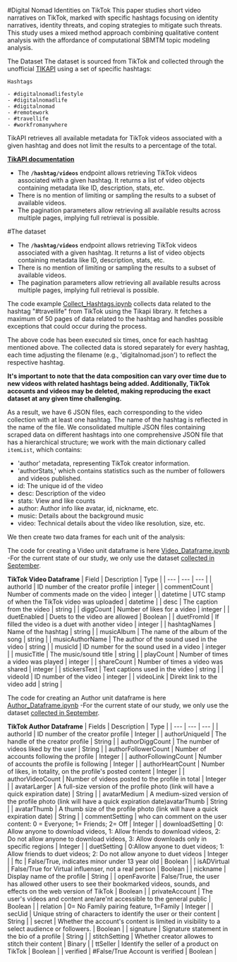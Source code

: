 #Digital Nomad Identities on TikTok
This paper studies short video narratives on TikTok, marked with specific hashtags focusing on identity narratives, identity threats, and coping strategies to mitigate such threats. This study uses a mixed method approach combining qualitative content analysis with the affordance of computational SBMTM topic modeling analysis. 

The Dataset
The dataset is sourced from TikTok and collected through the unofficial [TIKAPI](https://tikapi.io/) using a set of specific hashtags:
    
    Hashtags
    
    - #digitalnomadlifestyle
    - #digitalnomadlife
    - #digitalnomad
    - #remotework
    - #travellife
    - #workfromanywhere
    
TikAPI retrieves all available metadata for TikTok videos associated with a given hashtag and does not limit the results to a percentage of the total. 

 **[TikAPI documentation](https://tikapi.io/documentation/#tag/Profile)**

- The **`/hashtag/videos`** endpoint allows retrieving TikTok videos associated with a given hashtag. It returns a list of video objects containing metadata like ID, description, stats, etc.
- There is no mention of limiting or sampling the results to a subset of available videos.
- The pagination parameters allow retrieving all available results across multiple pages, implying full retrieval is possible.

#The dataset
- The **`/hashtag/videos`** endpoint allows retrieving TikTok videos associated with a given hashtag. It returns a list of video objects containing metadata like ID, description, stats, etc.
- There is no mention of limiting or sampling the results to a subset of available videos.
- The pagination parameters allow retrieving all available results across multiple pages, implying full retrieval is possible.

The code example [Collect_Hashtags.ipynb](https://github.com/kargam0167/TikTok/blob/main/Collect_hashtags.ipynb) collects data related to the hashtag "#travellife" from TikTok using the Tikapi library. It fetches a maximum of 50 pages of data related to the hashtag and handles possible exceptions that could occur during the process.

The above code has been executed six times, once for each hashtag mentioned above. The collected data is stored separately for every hashtag, each time adjusting the filename (e.g., 'digitalnomad.json') to reflect the respective hashtag.

**It's important to note that the data composition can vary over time due to new videos with related hashtags being added. Additionally, TikTok accounts and videos may be deleted, making reproducing the exact dataset at any given time challenging.**

As a result, we have 6 JSON files, each corresponding to the video collection with at least one hashtag. The name of the hashtag is reflected in the name of the file. 
We consolidated multiple JSON files containing scraped data on different hashtags into one comprehensive JSON file that has a hierarchical structure; we work with the main dictionary called `itemList`, which contains:

- 'author' metadata, representing TikTok creator information.
- 'authorStats,' which contains statistics such as the number of followers and videos published.
- id: The unique id of the video
- desc: Description of the video
- stats: View and like counts
- author: Author info like avatar, id, nickname, etc.
- music: Details about the background music
- video: Technical details about the video like resolution, size, etc.

We then create two data frames for each unit of the analysis:

The code for creating a Video unit dataframe is here [Video_Dataframe.ipynb](https://github.com/kargam0167/TikTok/blob/main/Video_Dataframe.ipynb) 
-For the current state of our study, we only use the dataset [collected in September](https://github.com/kargam0167/TikTok/blob/main/Author_DataFrame.ipynb).

**TikTok Video Dataframe**
| Field | Description | Type |
| --- | --- | --- |
| authorId | ID number of the creator profile | integer |
| commentCount | Number of comments made on the video | integer |
| datetime | UTC stamp of when the TikTok video was uploaded | datetime |
| desc | The caption from the video | string |
| diggCount | Number of likes for a video | integer |
| duetEnabled | Duets to the video are allowed | Boolean |
| duetFromId | If filled the video is a duet with another video | integer |
| hashtagNames | Name of the hashtag | string |
| musicAlbum | The name of the album of the song | string |
| musicAuthorName | The author of the sound used in the video | string |
| musicId | ID number for the sound used in a video | integer |
| musicTitle | The music/sound title | string |
| playCount | Number of times a video was played | integer |
| shareCount | Number of times a video was shared | integer |
| stickersText | Text captions used in the video | string |
| videoId | ID number of the video | integer |
| videoLink | Direkt link to the video add | string |

The code for creating an Author unit dataframe is here [Author_Dataframe.ipynb](https://github.com/kargam0167/TikTok/blob/main/Author_Dataframe.ipynb)
-For the current state of our study, we only use the dataset [collected in September](https://github.com/kargam0167/TikTok/blob/main/Video_DataFrame.ipynb).

**TikTok Author Dataframe**
| Fields | Description | Type |
| --- | --- | --- |
| authorId | ID number of the creator profile | Integer |
| authorUniqueId | The handle of the creator profile | String |
| authorDiggCount | The number of videos liked by the user | String |
| authorFollowerCount | Number of accounts following the profile | Integer |
| authorFollowingCount | Number of accounts the profile is following | Integer |
| authorHeartCount | Number of likes, in totality, on the profile's posted content | Integer |
| authorVideoCount | Number of videos posted to the profile in total | Integer |
| avatarLarger | A full-size version of the profile photo (link will have a quick expiration date) | String |
| avatarMedium | A medium-sized version of the profile photo (link will have a quick expiration date)avatarThumb | String |
| avatarThumb | A thumb size of the profile photo (link will have a quick expiration date) | String |
| commentSetting | who can comment on the user content: 0 = Everyone; 1= Friends; 2= Off | Integer |
| downloadSetting | 0: Allow anyone to download videos, 1: Allow friends to download videos, 2: Do not allow anyone to download videos, 3: Allow downloads only in specific regions | Integer |
| duetSetting | 0:Allow anyone to duet videos; 1: Allow friends to duet videos; 2: Do not allow anyone to duet videos | Integer |
| ftc | False/True, indicates minor under 13 year old | Boolean |
| isADVirtual | False/True for Virtual influenser, not a real person | Boolean |
| nickname | Display name of the profile | String |
| openFavorite | False/True, the user has allowed other users to see their bookmarked videos, sounds, and effects on the web version of TikTok | Boolean |
| privateAccount | The user's videos and content are/are'nt accessible to the general public | Boolean |
| relation | 0= No Family pairing feature, 1=Family | Integer |
| secUid | Unique string of characters to identify the user or their content | String |
| secret | Whether the account's content is limited in visibility to a select audience or followers. | Boolean |
| signature | Signature statement in the bio of a profile | String |
| stitchSetting | Whether creator allowes to stitch their content | Binary |
| ttSeller | Identify the seller of a product on TikTok | Boolean |
| verified | #False/True Account is verified | Boolean |



